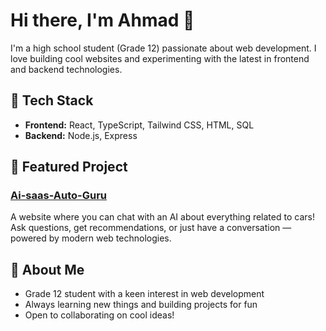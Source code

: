 
# Hi there, I'm Ahmad 👋

I'm a high school student (Grade 12) passionate about web development. I love building cool websites and experimenting with the latest in frontend and backend technologies.

## 🚀 Tech Stack

- **Frontend:** React, TypeScript, Tailwind CSS, HTML, SQL
- **Backend:** Node.js, Express

## 🌟 Featured Project

### [Ai-saas-Auto-Guru](https://github.com/Nucleon2/Ai-saas-Auto-Guru)
A website where you can chat with an AI about everything related to cars!  
Ask questions, get recommendations, or just have a conversation — powered by modern web technologies.

## 🎯 About Me

- Grade 12 student with a keen interest in web development
- Always learning new things and building projects for fun
- Open to collaborating on cool ideas!


<!--
**Nucleon2/Nucleon2** is a ✨ _special_ ✨ repository because its `README.md` (this file) appears on your GitHub profile.

Here are some ideas to get you started:

- 🔭 I’m currently working on ...
- 🌱 I’m currently learning ...
- 👯 I’m looking to collaborate on ...
- 🤔 I’m looking for help with ...
- 💬 Ask me about ...
- 📫 How to reach me: ...
- 😄 Pronouns: ...
- ⚡ Fun fact: ...
-->
